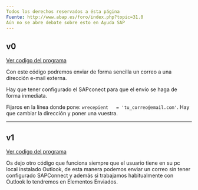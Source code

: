 ```yaml
---
Todos los derechos reservados a ésta página
Fuente: http://www.abap.es/foro/index.php?topic=31.0
Aún no se abre debate sobre esto en Ayuda SAP
---
```


## v0
[Ver codigo del programa](https://github.com/consultoria-sap/ABAP/blob/master/codigos/enviar-email-externo/v0.abap)

Con este código podremos enviar de forma sencilla un correo a una dirección e-mail externa.

Hay que tener configurado el SAPconect para que el envío se haga de forma inmediata.

Fijaros en la línea donde pone: `wrecepient   = 'tu_correo@email.com'`. Hay que cambiar la dirección y poner una vuestra.

***

## v1
[Ver codigo del programa](https://github.com/consultoria-sap/ABAP/blob/master/codigos/enviar-email-externo/v1.abap)

Os dejo otro código que funciona siempre que el usuario tiene en su pc local instalado Outlook, de esta manera podemos enviar un correo sin tener configurado SAPConnect y además si trabajamos habitualmente con Outlook lo tendremos en Elementos Enviados.

